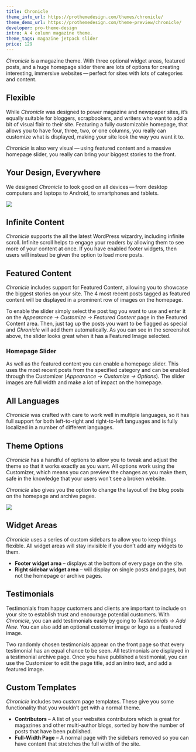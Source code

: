 ```yaml
---
title: Chronicle
theme_info_url: https://prothemedesign.com/themes/chronicle/
theme_demo_url: https://prothemedesign.com/theme-preview/chronicle/
developer: pro-theme-design
intro: A 4 column magazine theme.
theme_tags: magazine jetpack slider
price: 129
---
```


<em>Chronicle</em> is a magazine theme. With three optional widget areas, featured posts, and a huge homepage slider there are lots of options for creating interesting, immersive websites — perfect for sites with lots of categories and content.

## Flexible

While <em>Chronicle</em> was designed to power magazine and newspaper sites, it’s equally suitable for bloggers, scrapbookers, and writers who want to add a bit of visual flair to their site. Featuring a fully customizable homepage, that allows you to have four, three, two, or one columns, you really can customize what is displayed, making your site look the way you want it to.

<em>Chronicle</em> is also very visual — using featured content and a massive homepage slider, you really can bring your biggest stories to the front.

## Your Design, Everywhere

We designed <em>Chronicle</em> to look good on all devices — from desktop computers and laptops to Android, to smartphones and tablets.

<img src="https://theme.files.wordpress.com/2014/05/chronicle-responsive-mockup-e1401110100481.jpg?w=640&h=288" />

## Infinite Content

<em>Chronicle</em> supports the all the latest WordPress wizardry, including infinite scroll. Infinite scroll helps to engage your readers by allowing them to see more of your content at once. If you have enabled footer widgets, then users will instead be given the option to load more posts.

## Featured Content

<em>Chronicle</em> includes support for Featured Content, allowing you to showcase the biggest stories on your site. The 4 most recent posts tagged as featured content will be displayed in a prominent row of images on the homepage.

To enable the slider simply select the post tag you want to use and enter it on the <em>Appearance → Customize → Featured Content</em> page in the Featured Content area. Then, just tag up the posts you want to be flagged as special and <em>Chronicle</em> will add them automatically. As you can see in the screenshot above, the slider looks great when it has a Featured Image selected.

<h3>Homepage Slider</h3>

As well as the featured content you can enable a homepage slider. This uses the most recent posts from the specified category and can be enabled through the Customizer (<em>Appearance → Customize → Options</em>). The slider images are full width and make a lot of impact on the homepage.

## All Languages

<em>Chronicle</em> was crafted with care to work well in multiple languages, so it has full support for both left-to-right and right-to-left languages and is fully localized in a number of different languages.

## Theme Options

<em>Chronicle</em> has a handful of options to allow you to tweak and adjust the theme so that it works exactly as you want. All options work using the Customizer, which means you can preview the changes as you make them, safe in the knowledge that your users won’t see a broken website.

<em>Chronicle</em> also gives you the option to change the layout of the blog posts on the homepage and archive pages.

<img src="https://theme.files.wordpress.com/2014/05/chronicle-layout-demo.gif?w=640" />

## Widget Areas

<em>Chronicle</em> uses a series of custom sidebars to allow you to keep things flexible. All widget areas will stay invisible if you don’t add any widgets to them.

* <strong>Footer widget area</strong> – displays at the bottom of every page on the site.
* <strong>Right sidebar widget area</strong> – will display on single posts and pages, but not the homepage or archive pages.

## Testimonials

Testimonials from happy customers and clients are important to include on your site to establish trust and encourage potential customers. With <em>Chronicle</em>, you can add testimonials easily by going to <em>Testimonials → Add New</em>. You can also add an optional customer image or logo as a featured image.

Two randomly chosen testimonials appear on the front page so that every testimonial has an equal chance to be seen. All testimonials are displayed in a testimonial archive page. Once you have published a testimonial, you can use the Customizer to edit the page title, add an intro text, and add a featured image.

## Custom Templates

<em>Chronicle</em> includes two custom page templates. These give you some functionality that you wouldn’t get with a normal theme.

* <strong>Contributors</strong> – A list of your websites contributors which is great for magazines and other multi-author blogs, sorted by how the number of posts that have been published.
* <strong>Full-Width Page</strong> – A normal page with the sidebars removed so you can have content that stretches the full width of the site.
